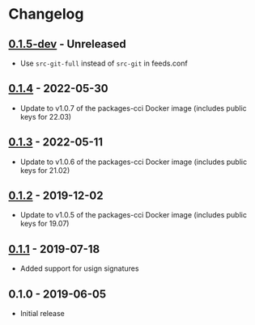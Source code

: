 # Changelog

## [0.1.5-dev][Unreleased] - Unreleased
* Use `src-git-full` instead of `src-git` in feeds.conf

## [0.1.4] - 2022-05-30
* Update to v1.0.7 of the packages-cci Docker image (includes public
  keys for 22.03)

## [0.1.3] - 2022-05-11
* Update to v1.0.6 of the packages-cci Docker image (includes public
  keys for 21.02)

## [0.1.2] - 2019-12-02
* Update to v1.0.5 of the packages-cci Docker image (includes public
  keys for 19.07)

## [0.1.1] - 2019-07-18
* Added support for usign signatures

## 0.1.0 - 2019-06-05
* Initial release


[Unreleased]: https://github.com/jefferyto/openwrt-vivarium/compare/0.1.4...main
[0.1.4]: https://github.com/jefferyto/openwrt-vivarium/compare/0.1.3...0.1.4
[0.1.3]: https://github.com/jefferyto/openwrt-vivarium/compare/0.1.2...0.1.3
[0.1.2]: https://github.com/jefferyto/openwrt-vivarium/compare/0.1.1...0.1.2
[0.1.1]: https://github.com/jefferyto/openwrt-vivarium/compare/0.1.0...0.1.1
